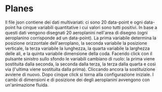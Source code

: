 # Planes

Il file json contiene dei dati multivariati: ci sono 20 data-point e
ogni data-point ha cinque variabili quantitative i cui valori sono tutti
positivi. In base a questi dati vengono disegnati 20 aeroplanini nell'area di
disegno (ogni aeroplanino corrisponde ad un data-point). La prima
variabile determina la posizione orizzontale dell'aeroplano, la seconda
variabile la posizione verticale, la terza variabile la lunghezza, la
quarta variabile la larghezza delle ali, e la quinta variabile
dimensione della coda. Facendo click con il pulsante sinistro sullo
sfondo le variabili cambiano di ruolo: la prima viene sostituita dalla
seconda, la seconda dalla terza, la terza dalla quarta e così via
(l'ultima viene sostituita dalla prima). Cliccando ancora la
sostituizione avviene di nuovo. Dopo cinque click si torna alla
configurazione iniziale. I cambi di dimensioni e di
posizione dei degli aeroplanini avvengono con un'animazione fluida.
